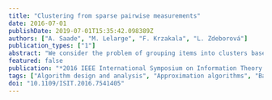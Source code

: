 ```yaml
---
title: "Clustering from sparse pairwise measurements"
date: 2016-07-01
publishDate: 2019-07-01T15:35:42.098389Z
authors: ["A. Saade", "M. Lelarge", "F. Krzakala", "L. Zdeborová"]
publication_types: ["1"]
abstract: "We consider the problem of grouping items into clusters based on few random pairwise comparisons between the items. We introduce three closely related algorithms for this task: a belief propagation algorithm approximating the Bayes optimal solution, and two spectral algorithms based on the non-backtracking and Bethe Hessian operators. For the case of two symmetric clusters, we conjecture that these algorithms are asymptotically optimal in that they detect the clusters as soon as it is information theoretically possible to do so. We substantiate this claim for one of the spectral approaches we introduce."
featured: false
publication: "*2016 IEEE International Symposium on Information Theory (ISIT)*"
tags: ["Algorithm design and analysis", "Approximation algorithms", "Bayes methods", "Bayes optimal solution", "belief maintenance", "Belief propagation", "belief propagation algorithm", "Bethe Hessian operators", "Clustering algorithms", "Density measurement", "information theory", "Information theory", "Jacobian matrices", "nonbacktracking operators", "random pairwise comparisons", "sparse pairwise measurements"]
doi: "10.1109/ISIT.2016.7541405"
---
```


